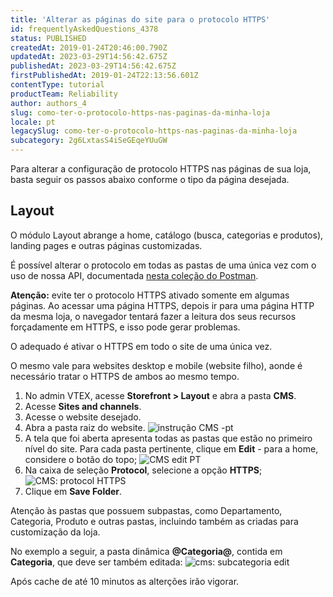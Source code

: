```yaml
---
title: 'Alterar as páginas do site para o protocolo HTTPS'
id: frequentlyAskedQuestions_4378
status: PUBLISHED
createdAt: 2019-01-24T20:46:00.790Z
updatedAt: 2023-03-29T14:56:42.675Z
publishedAt: 2023-03-29T14:56:42.675Z
firstPublishedAt: 2019-01-24T22:13:56.601Z
contentType: tutorial
productTeam: Reliability
author: authors_4
slug: como-ter-o-protocolo-https-nas-paginas-da-minha-loja
locale: pt
legacySlug: como-ter-o-protocolo-https-nas-paginas-da-minha-loja
subcategory: 2g6LxtasS4iSeGEqeYUuGW
---
```


Para alterar a configuração de protocolo HTTPS nas páginas de sua loja, basta seguir os passos abaixo conforme o tipo da página desejada.

## Layout

O módulo Layout abrange a home, catálogo (busca, categorias e produtos), landing pages e outras páginas customizadas.

É possível alterar o protocolo em todas as pastas de uma única vez com o uso de nossa API, documentada [nesta coleção do Postman](https://developers.vtex.com/reference/change-uri-schema).

<div class="alert alert-warning">
<p><strong>Atenção:</strong> evite ter o protocolo HTTPS ativado somente em algumas páginas. Ao acessar uma página HTTPS, depois ir para uma página HTTP da mesma loja, o navegador tentará fazer a leitura dos seus recursos forçadamente em HTTPS, e isso pode gerar problemas.</p>
<p>O adequado é ativar o HTTPS em todo o site de uma única vez.</p>
<p>O mesmo vale para websites desktop e mobile (website filho), aonde é necessário tratar o HTTPS de ambos ao mesmo tempo.</p>
</div>

1. No admin VTEX, acesse **Storefront > Layout** e abra a pasta **CMS**.
2. Acesse **Sites and channels**.
3. Acesse o website desejado.
4. Abra a pasta raiz do website.
![instrução CMS -pt](//images.ctfassets.net/alneenqid6w5/1lAXv0QTpq4YOSg2cu86Yi/5e6c2e3cfe424806118b20a9ef5e7b7b/CMS_instru____o.png)
5. A tela que foi aberta apresenta todas as pastas que estão no primeiro nível do site. Para cada pasta pertinente, clique em **Edit** - para a home, considere o botão do topo;
![CMS edit PT](//images.ctfassets.net/alneenqid6w5/1kHZcohcNawW2AEU6sKAAC/834bb139945132df8e23bd0b8dc9360f/edit_CMS.png)
6. Na caixa de seleção **Protocol**, selecione a opção **HTTPS**;
![CMS: protocol HTTPS ](//images.ctfassets.net/alneenqid6w5/4d64p6oOPuWgMcAmmeqiKY/062e9c9ec3423f8ed6344436c07f8544/HTTPS.png)
7. Clique em **Save Folder**.

Atenção às pastas que possuem subpastas, como Departamento, Categoria, Produto e outras pastas, incluindo também as criadas para customização da loja. 

No exemplo a seguir, a pasta dinâmica **@Categoria@**, contida em **Categoria**, que deve ser também editada: 
![cms: subcategoria edit](//images.ctfassets.net/alneenqid6w5/7GQxgjBhRKomoSSicuMMeE/530405e8da5a8f61ccdfb1ca3285ffdd/subcategoria_edit.png)

Após cache de até 10 minutos as alterções irão vigorar.
